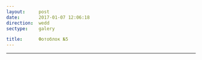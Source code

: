 ```yaml
---
layout:     post
date:       2017-01-07 12:06:18
direction:  wedd
sectype:    galery

title:      Фотоблок №5
---
```


<section class="wedd_galery">                       
    <div id="fotoblock-5" class="owl-carousel owl-theme">
        <a href="#galery" class="item"><div class="img_inline" style="background-image: url(../images/wedd/5_1.jpg)"></div></a>
        <a href="#galery" class="item"><div class="img_inline" style="background-image: url(../images/wedd/5_2.jpg)"></div></a>
        <a href="#galery" class="item"><div class="img_inline" style="background-image: url(../images/wedd/5_3.jpg)"></div></a>
        <a href="#galery" class="item"><div class="img_inline" style="background-image: url(../images/wedd/5_4.jpg)"></div></a>
        <a href="#galery" class="item"><div class="img_inline" style="background-image: url(../images/wedd/5_5.jpg)"></div></a>
        <a href="#galery" class="item"><div class="img_inline" style="background-image: url(../images/wedd/5_6.jpg)"></div></a>
    </div>
    <div class="container">
        <hr class="style-wedd">
    </div>
</section>
